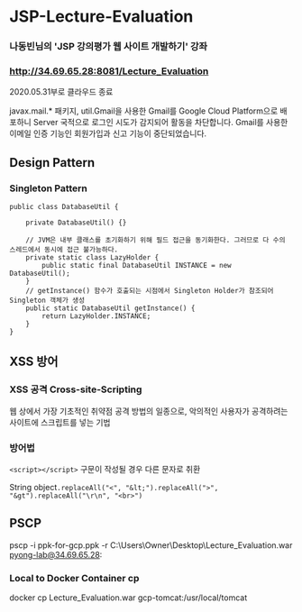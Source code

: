 # JSP-Lecture-Evaluation
### 나동빈님의 'JSP 강의평가 웹 사이트  개발하기' 강좌 

### http://34.69.65.28:8081/Lecture_Evaluation
2020.05.31부로 클라우드 종료

javax.mail.* 패키지, util.Gmail을 사용한 Gmail를 Google Cloud Platform으로 배포하니 Server 국적으로 로그인 시도가 감지되어 활동을 차단합니다. Gmail를 사용한 이메일 인증 기능인 회원가입과 신고 기능이 중단되었습니다.



## Design Pattern
### Singleton Pattern
```
public class DatabaseUtil {

	private DatabaseUtil() {}
	
	// JVM은 내부 클래스를 초기화하기 위해 필드 접근을 동기화한다. 그러므로 다 수의 스레드에서 동시에 접근 불가능하다.
	private static class LazyHolder {
		public static final DatabaseUtil INSTANCE = new DatabaseUtil();
	}
	// getInstance() 함수가 호출되는 시점에서 Singleton Holder가 참조되어 Singleton 객체가 생성
	public static DatabaseUtil getInstance() {
		return LazyHolder.INSTANCE;
	}
}
```



## XSS 방어

### XSS 공격 Cross-site-Scripting 

웹 상에서 가장 기초적인 취약점 공격 방법의 일종으로, 악의적인 사용자가 공격하려는 사이트에 스크립트를 넣는 기법

### 방어법

``<script></script>`` 구문이 작성될 경우 다른 문자로 취환

String object``.replaceAll("<", "&lt;").replaceAll(">", "&gt").replaceAll("\r\n", "<br>")``



## PSCP

pscp -i ppk-for-gcp.ppk -r C:\Users\Owner\Desktop\Lecture_Evaluation.war pyong-lab@34.69.65.28:



### Local to Docker Container cp

 docker cp Lecture_Evaluation.war gcp-tomcat:/usr/local/tomcat 

